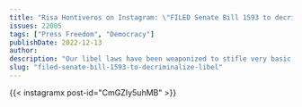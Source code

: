 ```yaml
---
title: "Risa Hontiveros on Instagram: \"FILED Senate Bill 1593 to decriminalize libel!\""
issues: 22005
tags: ["Press Freedom", "Democracy"]
publishDate: 2022-12-13
author: 
description: "Our libel laws have been weaponized to stifle very basic fundamental rights. These laws have been used to constantly attack many of our freedoms, but particularly the freedom of the press. We need to decriminalize libel if we are to truly #DefendPressFreedom."
slug: "filed-senate-bill-1593-to-decriminalize-libel"
---
```


{{< instagramx post-id="CmGZIy5uhMB" >}}